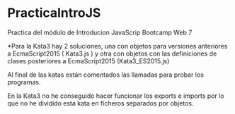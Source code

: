# PracticaIntroJS
Practica del módulo de Introducion JavaScrip Bootcamp Web 7

*Para la Kata3 hay 2 soluciones, una con objetos para versiones anteriores a EcmaScript2015 ( Kata3.js )
y otra con objetos con las definiciones de clases posteriores a EcmaScript2015 (Kata3_ES2015.js)

Al final de las katas están comentados las llamadas para probar los programas.

En la Kata3 no he conseguido hacer funcionar los exports e imports por lo que no he dividido esta kata en ficheros separados por objetos.
